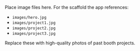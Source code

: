 Place image files here. For the scaffold the app references:

- `images/hero.jpg`
- `images/project1.jpg`
- `images/project2.jpg`
- `images/project3.jpg`

Replace these with high-quality photos of past booth projects.
